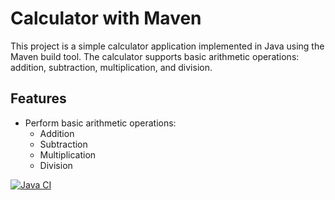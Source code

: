 # Calculator with Maven

This project is a simple calculator application implemented in Java using the Maven build tool. The calculator supports basic arithmetic operations: addition, subtraction, multiplication, and division.

## Features

- Perform basic arithmetic operations:
    - Addition
    - Subtraction
    - Multiplication
    - Division

[![Java CI](https://github.com/perdix/Testing/actions/workflows/ci.yml/badge.svg)](https://github.com/perdix/Testing/actions/workflows/ci.yml)